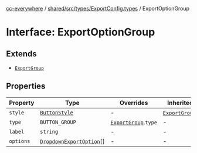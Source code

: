 [cc-everywhere](../../../../../index.md) / [shared/src/types/ExportConfig.types](../index.md) / ExportOptionGroup

# Interface: ExportOptionGroup

## Extends

- [`ExportGroup`](ExportGroup.md)

## Properties

| Property | Type | Overrides | Inherited from |
| ------ | ------ | ------ | ------ |
| `style` | [`ButtonStyle`](../type-aliases/ButtonStyle.md) | - | [`ExportGroup`](ExportGroup.md).`style` |
| `type` | `BUTTON_GROUP` | [`ExportGroup`](ExportGroup.md).`type` | - |
| `label` | `string` | - | - |
| `options` | [`DropdownExportOption`](../type-aliases/DropdownExportOption.md)[] | - | - |
